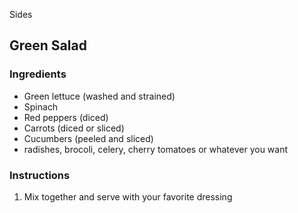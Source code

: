 Sides

## Green Salad

### Ingredients

- Green lettuce (washed and strained)
- Spinach
- Red peppers (diced)
- Carrots (diced or sliced)
- Cucumbers (peeled and sliced)
- radishes, brocoli, celery, cherry tomatoes or whatever you want 

### Instructions

1. Mix together and serve with your favorite dressing
